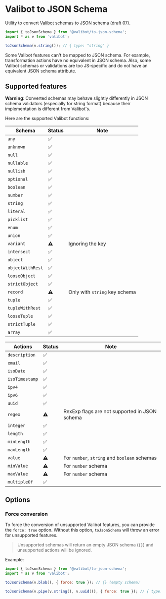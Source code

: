 # Valibot to JSON Schema

Utility to convert [Valibot](https://valibot.dev) schemas to JSON schema (draft 07).

```js
import { toJsonSchema } from '@valibot/to-json-schema';
import * as v from 'valibot';

toJsonSchema(v.string()); // { type: "string" }
```

Some Valibot features can't be mapped to JSON schema. For example, transformation actions have no equivalent in JSON schema. Also, some Valibot schemas or validations are too JS-specific and do not have an equivalent JSON schema attribute.

## Supported features

**Warning**: Converted schemas may behave slightly differently in JSON schema validators (especially for string format) because their implementation is different from Valibot's.

Here are the supported Valibot functions:

| Schema           | Status | Note                          |
|------------------| ----- |-------------------------------|
| `any`            | ✅    |                               |
| `unknown`        | ✅    |                               |
| `null`           | ✅    |                               |
| `nullable`       | ✅    |                               |
| `nullish`        | ✅    |                               |
| `optional`       | ✅    |                               |
| `boolean`        | ✅    |                               |
| `number`         | ✅    |                               |
| `string`         | ✅    |                               |
| `literal`        | ✅    |                               |
| `picklist`       | ✅    |                               |
| `enum`           | ✅    |                               |
| `union`          | ✅    |                               |
| `variant`        | ⚠️    | Ignoring the key              |
| `intersect`      | ✅    |                               |
| `object`         | ✅    |                               |
| `objectWithRest` | ✅    |                               |
| `looseObject`    | ✅    |                               |
| `strictObject`   | ✅    |                               |
| `record`         | ⚠️    | Only with `string` key schema |
| `tuple`          | ✅    |                               |
| `tupleWithRest`  | ✅    |                               |
| `looseTuple`     | ✅    |                               |
| `strictTuple`    | ✅    |                               |
| `array`          | ✅    |                               |

| Actions        | Status | Note                                          |
|----------------|--------|-----------------------------------------------|
| `description`  | ✅      |                                               |
| `email`        | ✅      |                                               |
| `isoDate`      | ✅      |                                               |
| `isoTimestamp` | ✅      |                                               |
| `ipv4`         | ✅      |                                               |
| `ipv6`         | ✅      |                                               |
| `uuid`         | ✅      |                                               |
| `regex`        | ⚠️     | RexExp flags are not supported in JSON schema |
| `integer`      | ✅      |                                               |
| `length`       | ✅      |                                               |
| `minLength`    | ✅      |                                               |
| `maxLength`    | ✅      |                                               |
| `value`        | ⚠️     | For `number`, `string` and `boolean` schemas  |
| `minValue`     | ⚠️     | For `number` schema                           |
| `maxValue`     | ⚠️     | For `number` schema                           |
| `multipleOf`   | ✅      |                                               |

## Options

### Force conversion

To force the conversion of unsupported Valibot features, you can provide the `force: true` option. Without this option, `toJsonSchema` will throw an error for unsupported features.

> Unsupported schemas will return an empty JSON schema (`{}`) and unsupported actions will be ignored.

Example:

```js
import { toJsonSchema } from '@valibot/to-json-schema';
import * as v from 'valibot';

toJsonSchema(v.blob(), { force: true }); // {} (empty schema)

toJsonSchema(v.pipe(v.string(), v.uuid()), { force: true }); // { type: "string" } (ignoring UUID validation)
```
